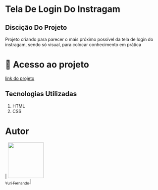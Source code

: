 <h1 style="center">Tela De Login Do Instragam</h1>

<h2>Discição Do Projeto</h2>
<p>Projeto criando para parecer o mais próximo possível da tela de login do instragam, sendo só visual, para colocar conhecimento em prática </p>



# 📁 Acesso ao projeto
<a href="https://yurifernand.github.io/Site_Copia_Instragam/" Target="_blank"> link do projeto</a>

<h2>Tecnologias Utilizadas</h2>
<ol>
  <li>HTML</li>
  <li>CSS</li>
</ol>

# Autor

| [<img loading="lazy" src="https://avatars.githubusercontent.com/u/82898931?v=4" width=115><br><sub>Yuri Fernando </sub>](https://github.com/YuriFernand) |


